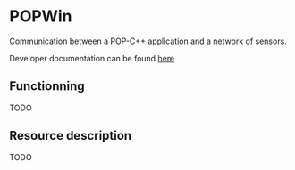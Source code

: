 
POPWin
======

Communication between a POP-C++ application and a network of sensors.


Developer documentation can be found [here](INSTALL.md)


Functionning
------------
TODO

Resource description
--------------------
TODO


